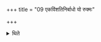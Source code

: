+++
title = "09 एकविंशतिनिर्बाधो यो रुक्मः"

+++

<details><summary>थिते</summary>

एकविंशतिनिर्बाधो यो रुक्मः सूत्रोतो दृशानो रुक्म इति तमासीनो यजमानोऽन्तर्निर्बाधं प्रतिमुच्य बहिर्निर्बाधान्कुरुते ९
</details>
